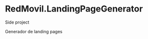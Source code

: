 RedMovil.LandingPageGenerator
=============================

Side project

Generador de landing pages
